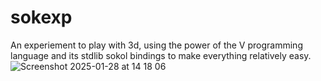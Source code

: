 # sokexp

An experiement to play with 3d, using the power of the V programming language and its stdlib sokol bindings to make everything relatively easy.
![Screenshot 2025-01-28 at 14 18 06](https://github.com/user-attachments/assets/0db61b10-e70c-499c-8cb0-41dbe4a5f565)
